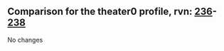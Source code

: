 ## Comparison for the theater0 profile, rvn: [236](https://github.com/PRO100KatYT/FortniteProfileRevisions/tree/main/profiles/theater0/236%20theater0.json)-[238](https://github.com/PRO100KatYT/FortniteProfileRevisions/tree/main/profiles/theater0/238%20theater0.json)

No changes
